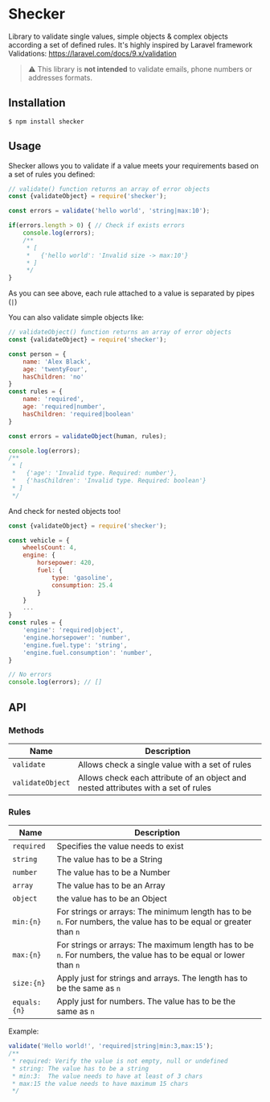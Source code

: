 # Shecker

Library to validate single values, simple objects & complex objects according a set of defined rules.
It's highly inspired by Laravel framework Validations: https://laravel.com/docs/9.x/validation

> :warning: This library is **not intended** to validate emails, phone numbers or addresses formats.

## Installation
```
$ npm install shecker
```

## Usage
Shecker allows you to validate if a value meets your requirements based on a set of rules you defined:
```js
// validate() function returns an array of error objects
const {validateObject} = require('shecker');

const errors = validate('hello world', 'string|max:10');

if(errors.length > 0) { // Check if exists errors
    console.log(errors);
    /**
     * [
     *   {'hello world': 'Invalid size -> max:10'}
     * ]
     */
}
```
As you can see above, each rule attached to a value is separated by pipes (`|`)

You can also validate simple objects like:
```js
// validateObject() function returns an array of error objects
const {validateObject} = require('shecker');

const person = {
    name: 'Alex Black',
    age: 'twentyFour',
    hasChildren: 'no'
}
const rules = {
    name: 'required',
    age: 'required|number',
    hasChildren: 'required|boolean'
}

const errors = validateObject(human, rules);

console.log(errors);
/**
 * [
 *   {'age': 'Invalid type. Required: number'},
 *   {'hasChildren': 'Invalid type. Required: boolean'}
 * ]
 */
```

And check for nested objects too!
```js
const {validateObject} = require('shecker');

const vehicle = {
    wheelsCount: 4,
    engine: {
        horsepower: 420,
        fuel: {
            type: 'gasoline',
            consumption: 25.4
        }
    }
    ...
}
const rules = {
    'engine': 'required|object',
    'engine.horsepower': 'number',
    'engine.fuel.type': 'string',
    'engine.fuel.consumption': 'number',
}

// No errors
console.log(errors); // []
```

## API
### Methods
Name | Description
-----|------------
`validate` | Allows check a single value with a set of rules
`validateObject` | Allows check each attribute of an object and nested attributes with a set of rules

### Rules
Name | Description
-----|------------
`required` | Specifies the value needs to exist
`string` | The value has to be a String
`number` | The value has to be a Number
`array` | The value has to be an Array
`object` | the value has to be an Object
`min:{n}`| For strings or arrays: The minimum length has to be `n`. For numbers, the value has to be equal or greater than `n`
`max:{n}` | For strings or arrays: The maximum length has to be `n`. For numbers, the value has to be equal or lower than `n`
`size:{n}` | Apply just for strings and arrays. The length has to be the same as `n`
`equals:{n}` | Apply just for numbers. The value has to be the same as `n`

Example:
```js
validate('Hello world!', 'required|string|min:3,max:15');
/** 
 * required: Verify the value is not empty, null or undefined
 * string: The value has to be a string
 * min:3:  The value needs to have at least of 3 chars
 * max:15 the value needs to have maximum 15 chars
 */
```